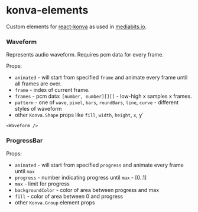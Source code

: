 # konva-elements

Custom elements for [react-konva](https://github.com/konvajs/react-konva) as used in [mediabits.io](https://mediabits.io).

### Waveform

Represents audio waveform. Requires pcm data for every frame.

Props:

- `animated` - will start from specified `frame` and animate every frame until all frames are over.
- `frame` - index of current frame.
- `frames` - pcm data: `[number, number][][]` - low-high x samples x frames.
- `pattern` - one of `wave`, `pixel`, `bars`, `roundBars`, `line`, `curve` - different styles of waveform
- other `Konva.Shape` props like `fill`, `width`, `height`, `x`, y`

```
<Waveform />
```

### ProgressBar

Props:

- `animated` - will start from specified `progress` and animate every frame until `max`
- `progress` - number indicating progress until `max` - [0..1]
- `max` - limit for progress
- `backgroundColor` - color of area between progress and max
- `fill` - color of area between 0 and progress
- other `Konva.Group` element props

